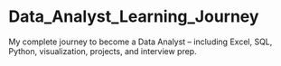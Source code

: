 # Data_Analyst_Learning_Journey
My complete journey to become a Data Analyst – including Excel, SQL, Python, visualization, projects, and interview prep.
